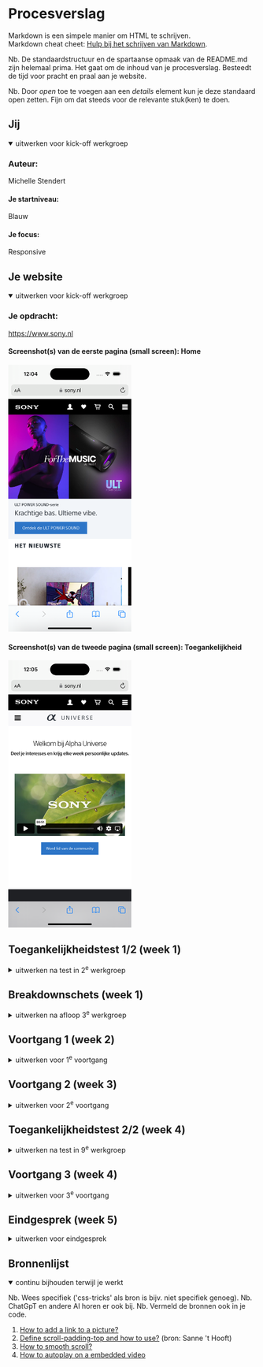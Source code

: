 
# Procesverslag
Markdown is een simpele manier om HTML te schrijven.  
Markdown cheat cheet: [Hulp bij het schrijven van Markdown](https://github.com/adam-p/markdown-here/wiki/Markdown-Cheatsheet).

Nb. De standaardstructuur en de spartaanse opmaak van de README.md zijn helemaal prima. Het gaat om de inhoud van je procesverslag. Besteedt de tijd voor pracht en praal aan je website.

Nb. Door *open* toe te voegen aan een *details* element kun je deze standaard open zetten. Fijn om dat steeds voor de relevante stuk(ken) te doen.





## Jij

<details open>
  <summary>uitwerken voor kick-off werkgroep</summary>

  ### Auteur:
  Michelle Stendert

  #### Je startniveau:
  Blauw

  #### Je focus:
  Responsive
 
</details>





## Je website

<details open>
  <summary>uitwerken voor kick-off werkgroep</summary>

  ### Je opdracht:
  https://www.sony.nl

  #### Screenshot(s) van de eerste pagina (small screen): Home
  <img src="readme-images/home.png" width="250px" alt="Homepagina van de website">

  #### Screenshot(s) van de tweede pagina (small screen): Toegankelijkheid
  <img src="readme-images/alpha.png" width="250px" alt="Pagina over Alpha Universe">
 
</details>



## Toegankelijkheidstest 1/2 (week 1)

<details>
  <summary>uitwerken na test in 2<sup>e</sup> werkgroep</summary>
(afbeeldingen invoegen over test)

Bevindingen screenreader test


**Tijdens**
- Gaat elk element in de website af, noemt elementen die niet voor een gebruiker van toepassing zijn (html elementen)
- Scrollt door elke carousel heen - vervelend, teveel informatie
- Vertelt wat er te zien is op de afbeeldingen door de alt tekst
- hartje voor favorieten wordt niet als button besproken, er is dus missende informatie, geldt voor alle producten
- Reviews worden niet besproken bij de producten
- Screenreader begint bij het einde onderin, geeft wel aan dat het een link is
- Blijft hangen bij laatste carousel, gaat alleen nog maar door de carousel
- Screenreader komt niet bij Universe en footer door vorig punt

**Achteraf**
- Heel veel informatie die word verteld, gaat maar door zonder pauzes
- Afbeeldingen hebben veel tekst die afleiden van het doel en content
</details>



## Breakdownschets (week 1)

<details>
  <summary>uitwerken na afloop 3<sup>e</sup> werkgroep</summary>

  ### de hele pagina: 
  <img src="readme-images/dummy-plaatje.jpg" width="375px" alt="breakdown van de hele pagina">

  ### dynamisch deel (bijv menu): 
  <img src="readme-images/dummy-plaatje.jpg" width="375px" alt="breakdown van een dynamisch deel">

  ### wellicht nog een dynamisch deel (bijv filter): 
  <img src="readme-images/dummy-plaatje.jpg" width="375px" alt="breakdown van nog een dynamisch deel">

</details>





## Voortgang 1 (week 2)

<details>
  <summary>uitwerken voor 1<sup>e</sup> voortgang</summary>

  ### Stand van zaken
  hier dit ging goed & dit was lastig (neem ook screenshots op van delen van je website en code)
  ik had moeite met de opzet van de website, de basis krijgen is voor mij lastig. Ik begrijp de theorie als ik dit hoor en lees, 
  maar het zelf toepassen van deze theorie vind ik lastig. Nadat ik de basis had opgezet ging het toevoegen van de afbeeldingen en juiste elementen een stuk gemakkelijker.

  <img src="readme-images/voortgang1a.png" width="250px" alt="Afbeelding over de voortgang van de header op de homepage in week 2">
  <img src="readme-images/voortgang1b.png" width="250px" alt="Afbeelding over de voortgang van de content op de homepage in week 2">


  ### Agenda voor meeting
  samen met je groepje opstellen

  | Michelle              | Student 2          | Student 3    | Student 4        |
  | ---                   | ---                | ---          | ---              |
  | Header afbeelding     | en dit             | en ik dit    | en dan ik dat    |
  | Opbouw homepage       | dit als er tijd is | nog een punt | dit wil ik zeker |
  | iconen in navigatie   | ...                | ...          | ...              |


  ### Verslag van meeting
  hier na afloop snel de uitkomsten van de meeting vastleggen

- Logo is de h1 van de homepagina
- H1 is titel van de pagina (waar gaat de pagina over)
- Section - flexbox - articles f
- 2e section is een grid - aanspreken door “end of type”
- Bij de promoties & aanbiedingen kan je alleen de linkjes erin zetten
- Er wordt gebruik gemaakt van een thematische groepering
- Onderbouwen - diversiteit (in de carousels)
- Div alleen gebruiken voor vormgeving (in de carousel) 
- Svg als icoon, deze kan je stylen in css
- Afbeeldingen hoeven geen alt test als het geen toegevoegde waarde heeft
- 2e pagina heeft class nodig voor css
Class op body zetten - ligt eraan welke pagina moeilijker is (makkelijkste krijgt class)

</details>





## Voortgang 2 (week 3)

<details>
  <summary>uitwerken voor 2<sup>e</sup> voortgang</summary>

  ### Stand van zaken
  Ik ben verder gegaan met het coderen van de website, heb vee moeite gehad om de carousels op te zetten, maar heb hier hulp voor gevraagd en is het uitgelegd hoe het in elkaar zit en hoe ik het het beste kan aanpakken. Dit heb ik ook geprobeerd en ben uiteindelijk gekomen bij een resultaat waar ik tevreden mee ben. Dit heeft deze week de meeste tijd ook ingenomen. Nu die basis staat kan ik verder met de rest van de content coderen.

  <img src="readme-images/voortgang2a.jpg" width="250px" alt="Afbeelding over de voortgang van de content op de homepage in week 3">
  <img src="readme-images/voortgang2b.jpg" width="250px" alt="Afbeelding over de voortgang van de content op de homepage in week 3">
  <img src="readme-images/voortgang2c.jpg" width="250px" alt="Afbeelding over de voortgang van de content op de homepage in week 3">


  ### Agenda voor meeting
  samen met je groepje opstellen

  | Michelle                                 | student 2          | student 3    | student 4        |
  | ---                                      | ---                | ---          | ---              |
  | Scrollbar laten verdwijnen               | en dit             | en ik dit    | en dan ik dat    |
  | text align left | dit als er tijd is     | nog een punt       |              |  dit wil ik zeker|
  | surface plane vanuit theorie in lessen   | ...                | ...          | ...              |



  ### Verslag van meeting
  hier na afloop snel de uitkomsten van de meeting vastleggen

  - Scrollbar laten verdwijnen is niet nodig, hde carousel is al goed genoeg
  - Vanuit de surface kant wordt er niet getld hoeveel elementen erin zitten, het gaat erom dat je je code begrijpt
  - De h2's van de homepage konden niet links uitgelijnd worden, omdat ik alle h2's had aangesproken om een grote margin te hebben aan de linkerkant
  - De eindgesprekken worden volgende week (in week 4) ingepland, dit kan verplaatst worden indien nodig

</details>





## Toegankelijkheidstest 2/2 (week 4)

<details>
  <summary>uitwerken na test in 9<sup>e</sup> werkgroep</summary>

  ### Bevindingen
  Lijst met je bevindingen die in de test naar voren kwamen (geef ook aan wat er verbeterd is):

</details>





## Voortgang 3 (week 4)

<details>
  <summary>uitwerken voor 3<sup>e</sup> voortgang</summary>

  ### Stand van zaken
  hier dit ging goed & dit was lastig (neem ook screenshots op van delen van je website en code)


  ### Agenda voor meeting
  samen met je groepje opstellen

  | student 1      | student 2          | student 3    | student 4        |
  | ---            | ---                | ---          | ---              |
  | dit bespreken  | en dit             | en ik dit    | en dan ik dat    |
  | en dat ook nog | dit als er tijd is | nog een punt | dit wil ik zeker |
  | ...            | ...                | ...          | ...              |


  ### Verslag van meeting
  hier na afloop snel de uitkomsten van de meeting vastleggen

  - punt 1
  - punt 2
  - nog een punt
  - ...

</details>





## Eindgesprek (week 5)

<details>
  <summary>uitwerken voor eindgesprek</summary>

  ### Je uitkomst - karakteristiek screenshots:
  <img src="readme-images/dummy-plaatje.jpg" width="375px" alt="uitomst opdracht 1">


  ### Dit ging goed/Heb ik geleerd: 
  Korte omschrijving met plaatjes

  <img src="readme-images/dummy-plaatje.jpg" width="375px" alt="top">


  ### Dit was lastig/Is niet gelukt:
  Korte omschrijving met plaatjes

  <img src="readme-images/dummy-plaatje.jpg" width="375px" alt="bummer">
</details>





## Bronnenlijst

<details open>
  <summary>continu bijhouden terwijl je werkt</summary>

  Nb. Wees specifiek ('css-tricks' als bron is bijv. niet specifiek genoeg). 
  Nb. ChatGpT en andere AI horen er ook bij.
  Nb. Vermeld de bronnen ook in je code.

  1. [How to add a link to a picture?](https://developer.mozilla.org/en-US/docs/Learn/HTML/Multimedia_and_embedding/Images_in_HTML)
  2. [Define scroll-padding-top and how to use?](https://developer.mozilla.org/en-US/docs/Web/CSS/scroll-padding-top) (bron: Sanne 't Hooft)
  3. [How to smooth scroll?](https://www.w3schools.com/howto/howto_css_smooth_scroll.asp)
  4. [How to autoplay on a embedded video]([https://www.w3schools.com/howto/howto_css_smooth_scroll.asp](https://stackoverflow.com/questions/7281765/how-to-embed-an-autoplaying-youtube-video-in-an-iframe))

</details>
